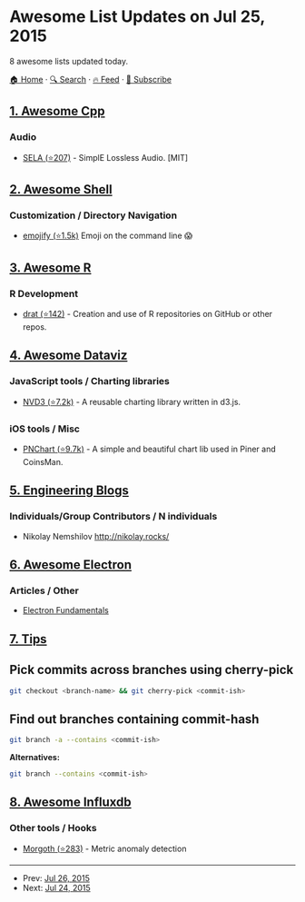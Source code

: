# Awesome List Updates on Jul 25, 2015

8 awesome lists updated today.

[🏠 Home](/README.md) · [🔍 Search](https://www.trackawesomelist.com/search/) · [🔥 Feed](https://www.trackawesomelist.com/rss.xml) · [📮 Subscribe](https://trackawesomelist.us17.list-manage.com/subscribe?u=d2f0117aa829c83a63ec63c2f&id=36a103854c)



## [1. Awesome Cpp](/content/fffaraz/awesome-cpp/README.md)

### Audio

*   [SELA (⭐207)](https://github.com/sahaRatul/sela) - SimplE Lossless Audio. \[MIT]

## [2. Awesome Shell](/content/alebcay/awesome-shell/README.md)

### Customization / Directory Navigation

*   [emojify (⭐1.5k)](https://github.com/mrowa44/emojify) Emoji on the command line :scream:

## [3. Awesome R](/content/qinwf/awesome-R/README.md)

### R Development

*   [drat (⭐142)](https://github.com/eddelbuettel/drat) - Creation and use of R repositories on GitHub or other repos.

## [4. Awesome Dataviz](/content/javierluraschi/awesome-dataviz/README.md)

### JavaScript tools / Charting libraries

*   [NVD3 (⭐7.2k)](https://github.com/novus/nvd3) - A reusable charting library written in d3.js.

### iOS tools / Misc

*   [PNChart (⭐9.7k)](https://github.com/kevinzhow/PNChart) - A simple and beautiful chart lib used in Piner and CoinsMan.

## [5. Engineering Blogs](/content/kilimchoi/engineering-blogs/README.md)

### Individuals/Group Contributors / N individuals

*   Nikolay Nemshilov <http://nikolay.rocks/>

## [6. Awesome Electron](/content/sindresorhus/awesome-electron/README.md)

### Articles / Other

*   [Electron Fundamentals](http://maxogden.com/electron-fundamentals.html)

## [7. Tips](/content/git-tips/tips/README.md)

## Pick commits across branches using cherry-pick

```sh
git checkout <branch-name> && git cherry-pick <commit-ish>
```
## Find out branches containing commit-hash

```sh
git branch -a --contains <commit-ish>
```

**Alternatives:**

```sh
git branch --contains <commit-ish>
```

## [8. Awesome Influxdb](/content/mark-rushakoff/awesome-influxdb/README.md)

### Other tools / Hooks

*   [Morgoth (⭐283)](https://github.com/nathanielc/morgoth) - Metric anomaly detection

---

- Prev: [Jul 26, 2015](/content/2015/07/26/README.md)
- Next: [Jul 24, 2015](/content/2015/07/24/README.md)